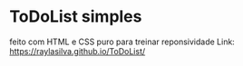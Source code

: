 # ToDoList  simples 
feito com HTML e CSS puro para treinar reponsividade
Link: https://raylasilva.github.io/ToDoList/
